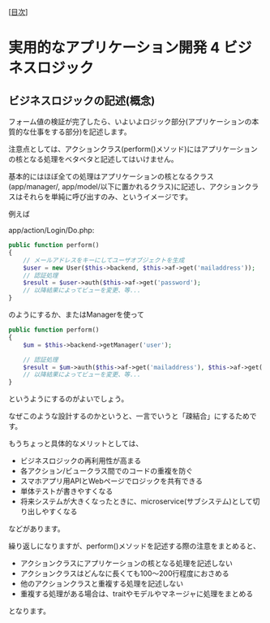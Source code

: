 [[目次](README.md)]
# 実用的なアプリケーション開発 4 ビジネスロジック

## ビジネスロジックの記述(概念)

フォーム値の検証が完了したら、いよいよロジック部分(アプリケーションの本質的な仕事をする部分)を記述します。

注意点としては、アクションクラス(perform()メソッド)にはアプリケーションの核となる処理をベタベタと記述してはいけません。

基本的にはほぼ全ての処理はアプリケーションの核となるクラス(app/manager/, app/model/以下に置かれるクラス)に記述し、アクションクラスはそれらを単純に呼び出すのみ、というイメージです。

例えば

app/action/Login/Do.php:

```php
public function perform()
{
    // メールアドレスをキーにしてユーザオブジェクトを生成
    $user = new User($this->backend, $this->af->get('mailaddress'));
    // 認証処理
    $result = $user->auth($this->af->get('password');
    // 以降結果によってビューを変更、等...
}
```

のようにするか、またはManagerを使って

```php
public function perform()
{
    $um = $this->backend->getManager('user');

    // 認証処理
    $result = $um->auth($this->af->get('mailaddress'), $this->af->get('password'));
    // 以降結果によってビューを変更、等...
}
```

というようにするのがよいでしょう。

なぜこのような設計するのかというと、一言でいうと「疎結合」にするためです。

もうちょっと具体的なメリットとしては、

* ビジネスロジックの再利用性が高まる
 * 各アクション/ビュークラス間でのコードの重複を防ぐ
 * スマホアプリ用APIとWebページでロジックを共有できる
* 単体テストが書きやすくなる
* 将来システムが大きくなったときに、microservice(サブシステム)として切り出しやすくなる

などがあります。

繰り返しになりますが、perform()メソッドを記述する際の注意をまとめると、

* アクションクラスにアプリケーションの核となる処理を記述しない
* アクションクラスはどんなに長くても100〜200行程度におさめる
* 他のアクションクラスと重複する処理を記述しない
* 重複する処理がある場合は、traitやモデルやマネージャに処理をまとめる

となります。
